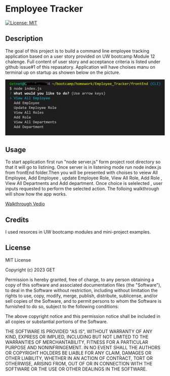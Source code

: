 # Employee Tracker
[![License: MIT](https://img.shields.io/badge/License-MIT-blue.svg)](https://opensource.org/licenses/MIT)
## Description

The goal of this project is to build a command line employee tracking application based on a user story provided on UW bootcamp Module 12 chalenge. Full content of user story and acceptance criteria is listed under github issue#1 of this repasatory. 
Application will have choises manu on terminal up on startup as showen below on the picture.

![Employee Tracker](./assets/Employetracker.PNG)


## Usage

To start application first  run "node server.js" form project root directory so that it will go to listining. Once server is in listening mode run node index.js from frontEnd folder.Then you will be presented with choises to veiew All Employee, Add Employee , update Employee Role, View All Role, Add Role , View All Departnents and  Add department. Once choice is selelected , user inputs requested to perform the selected action. The folloing walkthrough will show how the app works.

[Walkthrough Vedio](https://youtu.be/RIZv6E4mCSE)

## Credits
I used resorces in UW bootcamp modules and mini-project examples.

## License
MIT License

Copyright (c) 2023 GET

Permission is hereby granted, free of charge, to any person obtaining a copy
of this software and associated documentation files (the "Software"), to deal
in the Software without restriction, including without limitation the rights
to use, copy, modify, merge, publish, distribute, sublicense, and/or sell
copies of the Software, and to permit persons to whom the Software is
furnished to do so, subject to the following conditions:

The above copyright notice and this permission notice shall be included in all
copies or substantial portions of the Software.

THE SOFTWARE IS PROVIDED "AS IS", WITHOUT WARRANTY OF ANY KIND, EXPRESS OR
IMPLIED, INCLUDING BUT NOT LIMITED TO THE WARRANTIES OF MERCHANTABILITY,
FITNESS FOR A PARTICULAR PURPOSE AND NONINFRINGEMENT. IN NO EVENT SHALL THE
AUTHORS OR COPYRIGHT HOLDERS BE LIABLE FOR ANY CLAIM, DAMAGES OR OTHER
LIABILITY, WHETHER IN AN ACTION OF CONTRACT, TORT OR OTHERWISE, ARISING FROM,
OUT OF OR IN CONNECTION WITH THE SOFTWARE OR THE USE OR OTHER DEALINGS IN THE
SOFTWARE.
